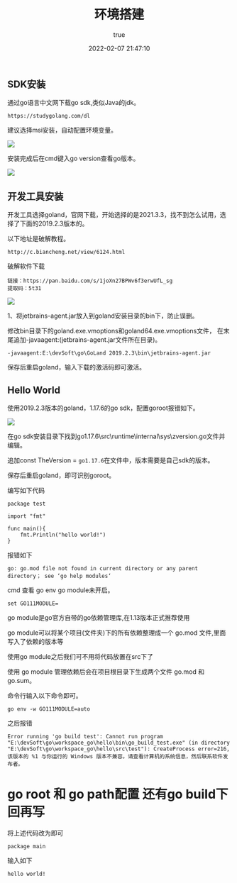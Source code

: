 ﻿---
title: 环境搭建
date: 2022-02-07 21:47:10
permalink: /pages/8309a5b876fc9021
categories: 
  - go
tags: 
  - null
author: 
  name: shirongsheng
  link: https://github.com/shirongsheng
---

## SDK安装

通过go语言中文网下载go sdk,类似Java的jdk。

```
https://studygolang.com/dl
```

建议选择msi安装，自动配置环境变量。

<img src="/old-times/png/go/go_1.png">

安装完成后在cmd键入go version查看go版本。

<img src="/old-times/png/go/go_2.png">

## 开发工具安装

开发工具选择goland，官网下载，开始选择的是2021.3.3，找不到怎么试用，选择了下面的2019.2.3版本的。

以下地址是破解教程。
```
http://c.biancheng.net/view/6124.html
```

破解软件下载

```
链接：https://pan.baidu.com/s/1joXn27BPWv6f3erwUfL_sg 
提取码：5t31
```
<img src="/old-times/png/go/go_3.png">

1、将jetbrains-agent.jar放入到goland安装目录的bin下，防止误删。

修改bin目录下的goland.exe.vmoptions和goland64.exe.vmoptions文件，
在末尾追加-javaagent:(jetbrains-agent.jar文件所在目录)。

```
-javaagent:E:\devSoft\go\GoLand 2019.2.3\bin\jetbrains-agent.jar

```

保存后重启goland，输入下载的激活码即可激活。

## Hello World

使用2019.2.3版本的goland，1.17.6的go sdk，配置goroot报错如下。

<img src="/old-times/png/go/go_4.png">

在go sdk安装目录下找到go1.17.6\src\runtime\internal\sys\zversion.go文件并编辑。

追加const TheVersion = `go1.17.6`在文件中，版本需要是自己sdk的版本。

保存后重启goland，即可识别goroot。

编写如下代码

```
package test

import "fmt"

func main(){
	fmt.Println("hello world!")
}

```


报错如下

```
go: go.mod file not found in current directory or any parent directory； see ‘go help modules‘
```

cmd 查看 go env  go module未开启。

```
set GO111MODULE=
```

go module是go官方自带的go依赖管理库,在1.13版本正式推荐使用

go module可以将某个项目(文件夹)下的所有依赖整理成一个 go.mod 文件,里面写入了依赖的版本等

使用go module之后我们可不用将代码放置在src下了

使用 go module 管理依赖后会在项目根目录下生成两个文件 go.mod 和 go.sum。

命令行输入以下命令即可。

```
go env -w GO111MODULE=auto
```

之后报错

```
Error running 'go build test': Cannot run program "E:\devSoft\go\workspace_go\hello\bin\go_build_test.exe" (in directory "E:\devSoft\go\workspace_go\hello\src\test"): CreateProcess error=216, 该版本的 %1 与你运行的 Windows 版本不兼容。请查看计算机的系统信息，然后联系软件发布者。
```
# go root 和 go path配置 还有go build下回再写

将上述代码改为即可

```
package main
```


输入如下

```
hello world!
```
